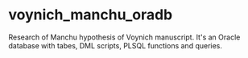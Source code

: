 voynich_manchu_oradb
====================

Research of  Manchu hypothesis of Voynich manuscript. It's an Oracle database with tabes, DML scripts, PLSQL functions and queries.
